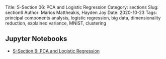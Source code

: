 Title: S-Section 06: PCA and Logistic Regression
Category: sections
Slug: section6
Author: Marios Mattheakis, Hayden Joy
Date: 2020-10-23
Tags:  principal components analysis, logistic regression, big data, dimensionality  reduction, explained variance, MNIST, clustering

## Jupyter Notebooks

- [S-Section 6: PCA and Logistic Regression]({filename}notebook/cs109a_section_6.ipynb)
